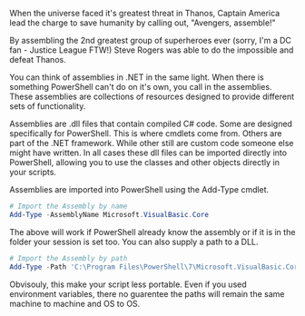 When the universe faced it's greatest threat in Thanos, Captain America lead the charge to save humanity by calling out, "Avengers, assemble!"

By assembling the 2nd greatest group of superheroes ever (sorry, I'm a DC fan - Justice League FTW!) Steve Rogers was able to do the impossible and defeat Thanos.

You can think of assemblies in .NET in the same light. When there is something PowerShell can't do on it's own, you call in the assemblies. These assemblies are collections of resources designed to provide different sets of functionality.

Assemblies are .dll files that contain compiled C# code. Some are designed specifically for PowerShell. This is where cmdlets come from. Others are part of the .NET framework. While other still are custom code someone else might have written. In all cases these dll files can be imported directly into PowerShell, allowing you to use the classes and other objects directly in your scripts.

Assemblies are imported into PowerShell using the Add-Type cmdlet. 

~~~PowerShell
# Import the Assembly by name
Add-Type -AssemblyName Microsoft.VisualBasic.Core
~~~

The above will work if PowerShell already know the assembly or if it is in the folder your session is set too. You can also supply a path to a DLL.

~~~PowerShell
# Import the Assembly by path
Add-Type -Path 'C:\Program Files\PowerShell\7\Microsoft.VisualBasic.Core.dll'
~~~

Obvisouly, this make your script less portable. Even if you used environment variables, there no guarentee the paths will remain the same machine to machine and OS to OS.